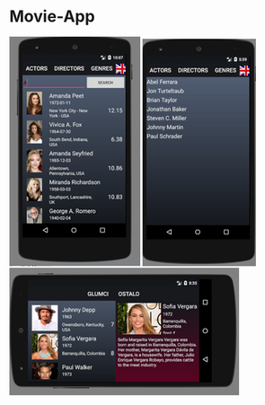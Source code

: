# Movie-App
![alt text](https://raw.githubusercontent.com/LejlaBrgulja1/Movie-App/master/screenshot1.png)
![alt text](https://raw.githubusercontent.com/LejlaBrgulja1/Movie-App/master/screenshot2.png)
![alt text](https://raw.githubusercontent.com/LejlaBrgulja1/Movie-App/master/screenshot3.png)

